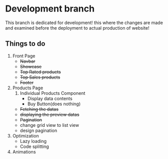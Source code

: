 # Development branch

This branch is dedicated for development! this where the changes are made and examined before the deployment to actual production of website!

## Things to do
1. Front Page
    * ~~Navbar~~
    * ~~Showcase~~
    * ~~Top Rated products~~
    * ~~Top Sales products~~
    * ~~Footer~~
2. Products Page
    1. Individual Products Component
        * Display data contents
        * Buy Button(does nothing)
    * ~~Fetching the datas~~
    * ~~displaying the preview datas~~
    * ~~Pagination~~
    * change grid view to list view
    * design pagination
3. Optimization
    * Lazy loading
    * Code splitting
4. Animations